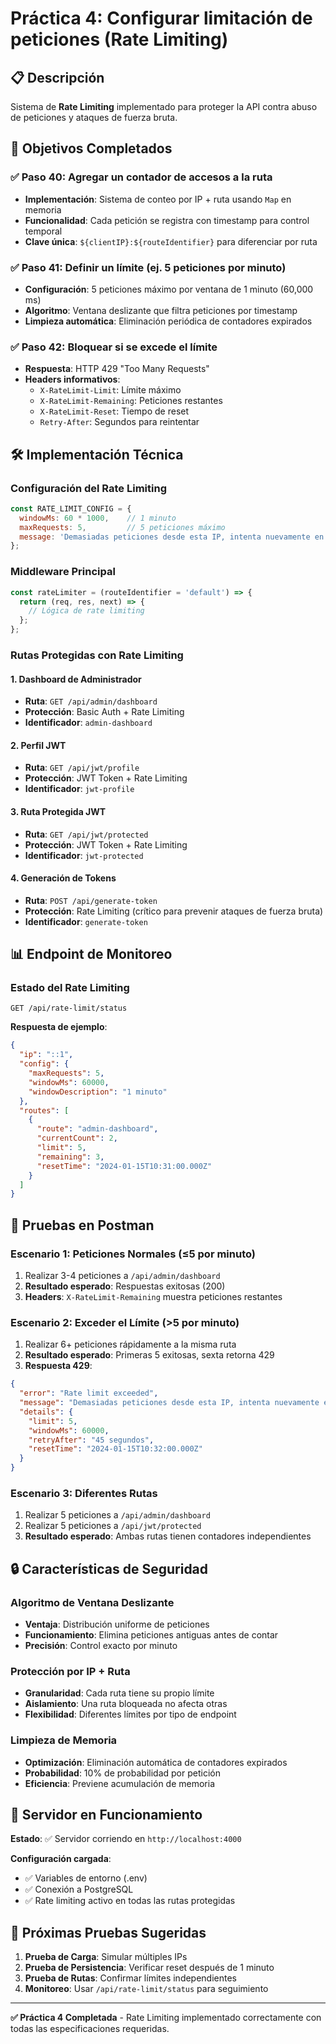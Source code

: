 # Práctica 4: Configurar limitación de peticiones (Rate Limiting)

## 📋 Descripción
Sistema de **Rate Limiting** implementado para proteger la API contra abuso de peticiones y ataques de fuerza bruta.

## 🎯 Objetivos Completados

### ✅ Paso 40: Agregar un contador de accesos a la ruta
- **Implementación**: Sistema de conteo por IP + ruta usando `Map` en memoria
- **Funcionalidad**: Cada petición se registra con timestamp para control temporal
- **Clave única**: `${clientIP}:${routeIdentifier}` para diferenciar por ruta

### ✅ Paso 41: Definir un límite (ej. 5 peticiones por minuto)
- **Configuración**: 5 peticiones máximo por ventana de 1 minuto (60,000 ms)
- **Algoritmo**: Ventana deslizante que filtra peticiones por timestamp
- **Limpieza automática**: Eliminación periódica de contadores expirados

### ✅ Paso 42: Bloquear si se excede el límite  
- **Respuesta**: HTTP 429 "Too Many Requests"
- **Headers informativos**: 
  - `X-RateLimit-Limit`: Límite máximo
  - `X-RateLimit-Remaining`: Peticiones restantes
  - `X-RateLimit-Reset`: Tiempo de reset
  - `Retry-After`: Segundos para reintentar

## 🛠️ Implementación Técnica

### Configuración del Rate Limiting
```javascript
const RATE_LIMIT_CONFIG = {
  windowMs: 60 * 1000,    // 1 minuto
  maxRequests: 5,         // 5 peticiones máximo
  message: 'Demasiadas peticiones desde esta IP, intenta nuevamente en 1 minuto'
};
```

### Middleware Principal
```javascript
const rateLimiter = (routeIdentifier = 'default') => {
  return (req, res, next) => {
    // Lógica de rate limiting
  };
};
```

### Rutas Protegidas con Rate Limiting

#### 1. Dashboard de Administrador
- **Ruta**: `GET /api/admin/dashboard`
- **Protección**: Basic Auth + Rate Limiting
- **Identificador**: `admin-dashboard`

#### 2. Perfil JWT
- **Ruta**: `GET /api/jwt/profile`  
- **Protección**: JWT Token + Rate Limiting
- **Identificador**: `jwt-profile`

#### 3. Ruta Protegida JWT
- **Ruta**: `GET /api/jwt/protected`
- **Protección**: JWT Token + Rate Limiting  
- **Identificador**: `jwt-protected`

#### 4. Generación de Tokens
- **Ruta**: `POST /api/generate-token`
- **Protección**: Rate Limiting (crítico para prevenir ataques de fuerza bruta)
- **Identificador**: `generate-token`

## 📊 Endpoint de Monitoreo

### Estado del Rate Limiting
```http
GET /api/rate-limit/status
```

**Respuesta de ejemplo**:
```json
{
  "ip": "::1",
  "config": {
    "maxRequests": 5,
    "windowMs": 60000,
    "windowDescription": "1 minuto"
  },
  "routes": [
    {
      "route": "admin-dashboard",
      "currentCount": 2,
      "limit": 5,
      "remaining": 3,
      "resetTime": "2024-01-15T10:31:00.000Z"
    }
  ]
}
```

## 🧪 Pruebas en Postman

### Escenario 1: Peticiones Normales (≤5 por minuto)
1. Realizar 3-4 peticiones a `/api/admin/dashboard`
2. **Resultado esperado**: Respuestas exitosas (200)
3. **Headers**: `X-RateLimit-Remaining` muestra peticiones restantes

### Escenario 2: Exceder el Límite (>5 por minuto)
1. Realizar 6+ peticiones rápidamente a la misma ruta
2. **Resultado esperado**: Primeras 5 exitosas, sexta retorna 429
3. **Respuesta 429**:
```json
{
  "error": "Rate limit exceeded",
  "message": "Demasiadas peticiones desde esta IP, intenta nuevamente en 1 minuto",
  "details": {
    "limit": 5,
    "windowMs": 60000,
    "retryAfter": "45 segundos",
    "resetTime": "2024-01-15T10:32:00.000Z"
  }
}
```

### Escenario 3: Diferentes Rutas
1. Realizar 5 peticiones a `/api/admin/dashboard`
2. Realizar 5 peticiones a `/api/jwt/protected`
3. **Resultado esperado**: Ambas rutas tienen contadores independientes

## 🔒 Características de Seguridad

### Algoritmo de Ventana Deslizante
- **Ventaja**: Distribución uniforme de peticiones
- **Funcionamiento**: Elimina peticiones antiguas antes de contar
- **Precisión**: Control exacto por minuto

### Protección por IP + Ruta
- **Granularidad**: Cada ruta tiene su propio límite
- **Aislamiento**: Una ruta bloqueada no afecta otras
- **Flexibilidad**: Diferentes límites por tipo de endpoint

### Limpieza de Memoria
- **Optimización**: Eliminación automática de contadores expirados
- **Probabilidad**: 10% de probabilidad por petición
- **Eficiencia**: Previene acumulación de memoria

## 🚀 Servidor en Funcionamiento

**Estado**: ✅ Servidor corriendo en `http://localhost:4000`

**Configuración cargada**:
- ✅ Variables de entorno (.env)
- ✅ Conexión a PostgreSQL
- ✅ Rate limiting activo en todas las rutas protegidas

## 📝 Próximas Pruebas Sugeridas

1. **Prueba de Carga**: Simular múltiples IPs
2. **Prueba de Persistencia**: Verificar reset después de 1 minuto
3. **Prueba de Rutas**: Confirmar límites independientes
4. **Monitoreo**: Usar `/api/rate-limit/status` para seguimiento

---

**✅ Práctica 4 Completada** - Rate Limiting implementado correctamente con todas las especificaciones requeridas.